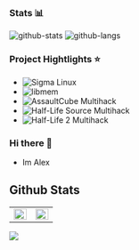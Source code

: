 <p align="center">
  <a href="https://avatars.githubusercontent.com/u/100363048?s=250&v=4"/></a>
</p>

### Stats 📊

![github-stats](https://github-readme-stats.vercel.app/api?username=rdbo&theme=tokyonight&show_icons=true&line_height=33)
![github-langs](https://github-readme-stats.vercel.app/api/top-langs/?username=rdbo&langs_count=4&theme=tokyonight&line_height=35&hide=cmake)

### Project Hightlights ⭐

- ![Sigma Linux](https://github.com/rdbo/sigma-linux)
- ![libmem](https://github.com/rdbo/libmem)
- ![AssaultCube Multihack](https://github.com/rdbo/AssaultCube-Multihack)
- ![Half-Life Source Multihack](https://github.com/rdbo/Half-Life-Source-Multihack)
- ![Half-Life 2 Multihack](https://github.com/rdbo/Half-Life-2-Multihack)




### Hi there 👋

- Im Alex


## Github Stats

<table><tr><td valign="top" width="50%">

<img src="https://github-readme-stats.vercel.app/api?username=DeveloperAlex0&show_icons=true&count_private=true&hide_border=true" align="left" style="width: 100%" />

</td><td valign="top" width="50%">

<img src="https://github-readme-stats.vercel.app/api/top-langs/?username=DeveloperAlex0&hide_border=true&layout=compact&hide=rescript" align="left" style="width: 100%"/>

</td></tr></table>

![](https://komarev.com/ghpvc/?username=DeveloperAlex0&style=plastic)
